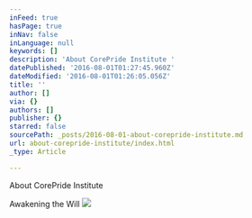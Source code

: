 ```yaml
---
inFeed: true
hasPage: true
inNav: false
inLanguage: null
keywords: []
description: 'About CorePride Institute '
datePublished: '2016-08-01T01:27:45.960Z'
dateModified: '2016-08-01T01:26:05.056Z'
title: ''
author: []
via: {}
authors: []
publisher: {}
starred: false
sourcePath: _posts/2016-08-01-about-corepride-institute.md
url: about-corepride-institute/index.html
_type: Article

---
```

About CorePride Institute 

Awakening the Will ![](https://the-grid-user-content.s3-us-west-2.amazonaws.com/45df55af-d2c5-43c8-bb21-9c871f0deac5.png)